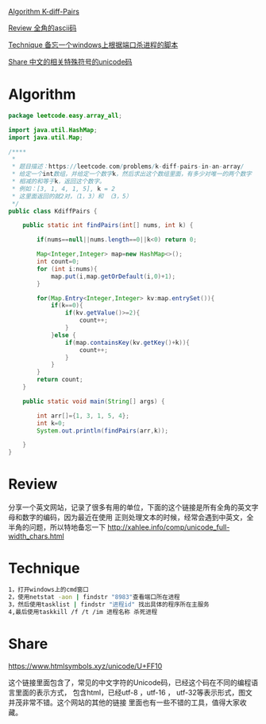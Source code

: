 
 [Algorithm K-diff-Pairs](#algorithm)

 [Review 全角的ascii码](#review)

 [Technique 备忘一个windows上根据端口杀进程的脚本](#technique)

 [Share 中文的相关特殊符号的unicode码](#share)


# Algorithm

```java
package leetcode.easy.array_all;

import java.util.HashMap;
import java.util.Map;

/****
 *
 * 题目描述：https://leetcode.com/problems/k-diff-pairs-in-an-array/
 * 给定一个int数组，并给定一个数字k，然后求出这个数组里面，有多少对唯一的两个数字
 * 相减的和等于k，返回这个数字。
 * 例如：[3, 1, 4, 1, 5], k = 2
 * 这里面返回的就2对，（1，3）和 （3，5）
 */
public class KdiffPairs {

    public static int findPairs(int[] nums, int k) {

        if(nums==null||nums.length==0||k<0) return 0;

        Map<Integer,Integer> map=new HashMap<>();
        int count=0;
        for (int i:nums){
            map.put(i,map.getOrDefault(i,0)+1);
        }

        for(Map.Entry<Integer,Integer> kv:map.entrySet()){
            if(k==0){
                if(kv.getValue()>=2){
                    count++;
                }
            }else {
                if(map.containsKey(kv.getKey()+k)){
                    count++;
                }
            }
        }
        return count;
    }

    public static void main(String[] args) {

        int arr[]={1, 3, 1, 5, 4};
        int k=0;
        System.out.println(findPairs(arr,k));

    }
}

```


# Review

分享一个英文网站，记录了很多有用的单位，下面的这个链接是所有全角的英文字母和数字的编码，因为最近在使用
正则处理文本的时候，经常会遇到中英文，全半角的问题，所以特地备忘一下
http://xahlee.info/comp/unicode_full-width_chars.html


# Technique

```bash
1，打开windows上的cmd窗口 
2，使用netstat -aon | findstr "8983"查看端口所在进程 
3，然后使用tasklist | findstr "进程id" 找出具体的程序所在主服务 
4,最后使用taskkill /f /t /im 进程名称 杀死进程 
```


# Share

https://www.htmlsymbols.xyz/unicode/U+FF10

这个链接里面包含了，常见的中文字符的Unicode码，已经这个码在不同的编程语言里面的表示方式，
包含html，已经utf-8 ，utf-16 ， utf-32等表示形式，图文并茂非常不错。这个网站的其他的链接
里面也有一些不错的工具，值得大家收藏。






